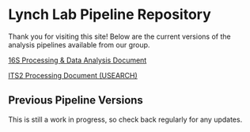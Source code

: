 # Lynch Lab Pipeline Repository

Thank you for visiting this site! Below are the current versions of the analysis pipelines available from our group.

[16S Processing & Data Analysis Document](https://lynchlab-ucsf.github.io/docs/16s_processing_pipeline_06Nov20.html)

[ITS2 Processing Document (USEARCH)](https://lynchlab-ucsf.github.io/docs/ITS2_processing_pipeline_20201119.html)

## Previous Pipeline Versions

This is still a work in progress, so check back regularly for any updates.

